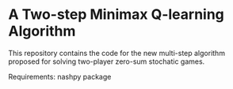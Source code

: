 # A Two-step Minimax Q-learning Algorithm

This repository contains the code for the new multi-step algorithm proposed for solving two-player zero-sum stochatic games. 

Requirements: nashpy package
